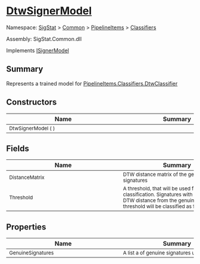 # [DtwSignerModel](./DtwSignerModel.md)

Namespace: [SigStat]() > [Common](./../../README.md) > [PipelineItems]() > [Classifiers](./README.md)

Assembly: SigStat.Common.dll

Implements [ISignerModel](./../../Pipeline/ISignerModel.md)

## Summary
Represents a trained model for [PipelineItems.Classifiers.DtwClassifier](https://github.com/hargitomi97/sigstat/blob/master/docs/md/SigStat/Common/PipelineItems/Classifiers/DtwClassifier.md)

## Constructors

| Name | Summary | 
| --- | --- | 
| <sub>DtwSignerModel (  )</sub><div style="width: 290px"> | <sub></sub><div style="width: 290px"> | <br>


## Fields

| Name | Summary | 
| --- | --- | 
| <sub>DistanceMatrix</sub><div style="width: 290px"> | <sub>DTW distance matrix of the genuine signatures</sub><div style="width: 290px"> | <br>
| <sub>Threshold</sub><div style="width: 290px"> | <sub>A threshold, that will be used for classification. Signatures with  an average DTW distance from the genuines above this threshold will  be classified as forgeries</sub><div style="width: 290px"> | <br>


## Properties

| Name | Summary | 
| --- | --- | 
| <sub>GenuineSignatures</sub><div style="width: 290px"> | <sub>A list a of genuine signatures used for training</sub><div style="width: 290px"> | <br>


